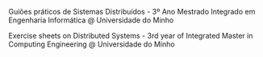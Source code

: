 Guiões práticos de Sistemas Distribuídos - 3º Ano Mestrado Integrado em Engenharia Informática @ Universidade do Minho

Exercise sheets on Distributed Systems - 3rd year of Integrated Master in Computing Engineering @ Universidade do Minho
